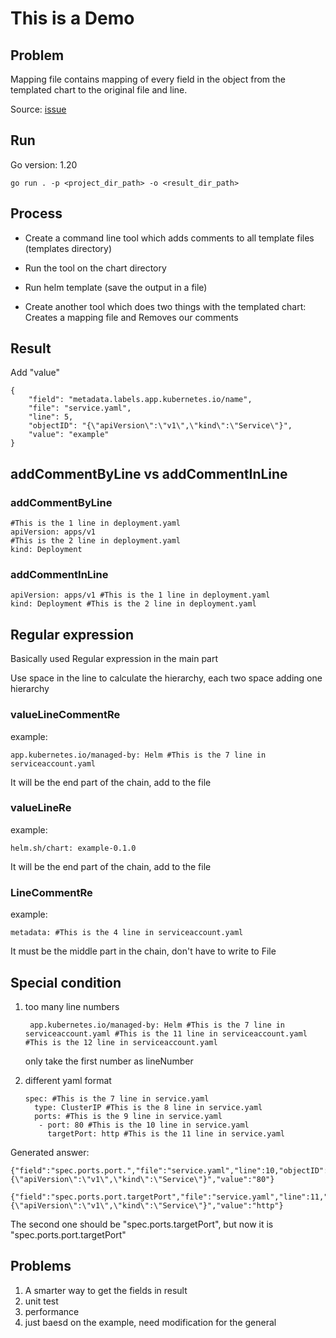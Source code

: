 # This is a Demo

## Problem

Mapping file contains mapping of every field in the object from the templated chart to the original file and line.

Source: [issue](https://github.com/helm/helm/issues/11552)

## Run

Go version: 1.20

    go run . -p <project_dir_path> -o <result_dir_path>

## Process

- Create a command line tool which adds comments to all template files (templates directory)

- Run the tool on the chart directory
  
- Run helm template (save the output in a file)

- Create another tool which does two things with the templated chart: Creates a mapping file and Removes our comments

## Result

Add "value"

    {
        "field": "metadata.labels.app.kubernetes.io/name",
        "file": "service.yaml",
        "line": 5,
        "objectID": "{\"apiVersion\":\"v1\",\"kind\":\"Service\"}",
        "value": "example"
    }

## addCommentByLine vs addCommentInLine

### addCommentByLine

    #This is the 1 line in deployment.yaml
    apiVersion: apps/v1
    #This is the 2 line in deployment.yaml
    kind: Deployment

### addCommentInLine

    apiVersion: apps/v1 #This is the 1 line in deployment.yaml
    kind: Deployment #This is the 2 line in deployment.yaml

## Regular expression

Basically used Regular expression in the main part

Use space in the line to calculate the hierarchy, each two space adding one hierarchy

### valueLineCommentRe

example:

    app.kubernetes.io/managed-by: Helm #This is the 7 line in serviceaccount.yaml

It will be the end part of the chain, add to the file

### valueLineRe

example:

    helm.sh/chart: example-0.1.0

It will be the end part of the chain, add to the file

### LineCommentRe

example:

    metadata: #This is the 4 line in serviceaccount.yaml

It must be the middle part in the chain, don't have to write to File

## Special condition

1. too many line numbers

        app.kubernetes.io/managed-by: Helm #This is the 7 line in serviceaccount.yaml #This is the 11 line in serviceaccount.yaml #This is the 12 line in serviceaccount.yaml

    only take the first number as lineNumber

2. different yaml format

       spec: #This is the 7 line in service.yaml
         type: ClusterIP #This is the 8 line in service.yaml
         ports: #This is the 9 line in service.yaml
          - port: 80 #This is the 10 line in service.yaml
            targetPort: http #This is the 11 line in service.yaml

Generated answer:

    {"field":"spec.ports.port.","file":"service.yaml","line":10,"objectID":"{\"apiVersion\":\"v1\",\"kind\":\"Service\"}","value":"80"}

    {"field":"spec.ports.port.targetPort","file":"service.yaml","line":11,"objectID":"{\"apiVersion\":\"v1\",\"kind\":\"Service\"}","value":"http"}

The second one should be "spec.ports.targetPort", but now it is "spec.ports.port.targetPort"

## Problems

1. A smarter way to get the fields in result
2. unit test
3. performance
4. just baesd on the example, need modification for the general
